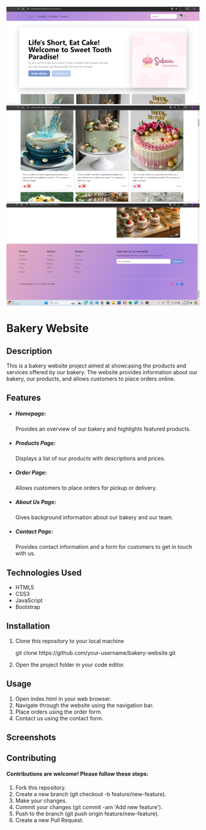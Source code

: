 ![bakery top page](https://github.com/sabaanjum03/sabain.bakery/blob/main/Screenshot%202024-05-13%20133644.png)
![Bakery Mid page](https://github.com/sabaanjum03/sabain.bakery/blob/main/Screenshot%202024-05-13%20133712.png)
![BAKERY bottom PAGE](https://raw.githubusercontent.com/sabaanjum03/sabain.bakery/main/Screenshot%202024-05-13%20133742.png)

<h1>Bakery Website</h1>

<h2>Description</h2>
<p></p>This is a bakery website project aimed at showcasing the products and services offered by our bakery. The website provides information about our bakery, our products, and allows customers to place orders online.</p>
<h2>Features</h2>
<ul>
<li><h5>Homepage:</h5> Provides an overview of our bakery and highlights featured products.</li>
<li><h5>Products Page: </h5>Displays a list of our products with descriptions and prices.</li>
<li><h5>Order Page:</h5> Allows customers to place orders for pickup or delivery.</li>
<li><h5>About Us Page:</h5> Gives background information about our bakery and our team.</li>
<li><h5>Contact Page:</h5> Provides contact information and a form for customers to get in touch with us.</li>
</ul>
<h2>Technologies Used</h2>
<ul>
<li>HTML5</li>
<li>CSS3</li>
<li>JavaScript</li>
<li>Bootstrap</li>
</ul>
<h2>Installation</h2>
<ol>
  <li>Clone this repository to your local machine</li>
  <p>git clone https://github.com/your-username/bakery-website.git
</p>
  <li>Open the project folder in your code editor.</li>
</ol>
<h2>Usage</h2>
<ol>
<li>Open index.html in your web browser.</li>
<li>Navigate through the website using the navigation bar.</li>
<li>Place orders using the order form.</li>
<li>Contact us using the contact form.</li>
</ol>
<h2>Screenshots</h2>

<h2>Contributing</h2>
<h4>Contributions are welcome! Please follow these steps:</h4>
<ol>
<li>Fork this repository.</li>
<li>Create a new branch (git checkout -b feature/new-feature).</li>
<li>Make your changes.</li>
<li>Commit your changes (git commit -am 'Add new feature').</li>
<li>Push to the branch (git push origin feature/new-feature).</li>
<li>Create a new Pull Request.</li>
</ol>























